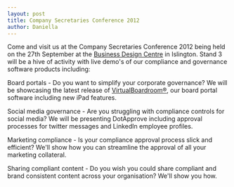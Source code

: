 ```yaml
---
layout: post
title: Company Secretaries Conference 2012
author: Daniella
---
```

Come and visit us at the Company Secretaries Conference 2012 being held on the
27th September at the [Business Design
Centre](http://www.businessdesigncentre.co.uk/VisitingUs) in Islington. Stand 3
will be a hive of activity with live demo's of our compliance and governance
software products including:

Board portals - Do you want to simplify your corporate governance? We will be
showcasing the latest release of
[VirtualBoardroom®](http://www.virtualboardroom.co.uk/), our board portal
software including new iPad features.

Social media governance - Are you struggling with compliance controls for
social media? We will be presenting DotApprove including approval processes for
twitter messages and LinkedIn employee profiles.

Marketing compliance - Is your compliance approval process slick and efficient?
We'll show how you can streamline the approval of all your marketing
collateral.

Sharing compliant content - Do you wish you could share compliant and brand
consistent content across your organisation? We'll show you how.
